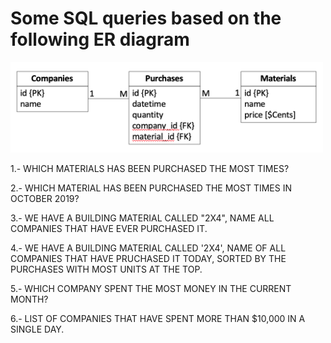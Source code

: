 # Some SQL queries based on the following ER diagram

<img src="image/Screen%20Shot%202020-05-14%20at%2010.28.22.png" width="500" height="145" />

1.- WHICH MATERIALS HAS BEEN PURCHASED THE MOST TIMES?

2.- WHICH MATERIAL HAS BEEN PURCHASED THE MOST TIMES IN OCTOBER 2019?

3.- WE HAVE A BUILDING MATERIAL CALLED "2X4", NAME ALL COMPANIES THAT HAVE EVER PURCHASED IT.

4.- WE HAVE A BUILDING MATERIAL CALLED '2X4', NAME OF ALL COMPANIES THAT HAVE PRUCHASED IT TODAY, SORTED BY THE PURCHASES WITH MOST UNITS AT THE TOP.

5.- WHICH COMPANY SPENT THE MOST MONEY IN THE CURRENT MONTH?

6.- LIST OF COMPANIES THAT HAVE SPENT MORE THAN $10,000 IN A SINGLE DAY.
